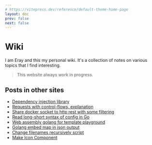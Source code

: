 ```yaml
---
# https://vitepress.dev/reference/default-theme-home-page
layout: doc
prev: false
next: false
---
```


# Wiki

I am Eray and this my personal wiki.
It's a collection of notes on various topics that I find interesting.

> This website always work in progress.

## Posts in other sites

- [Dependency injection library](https://medium.com/@rytsh/go-dependency-injection-with-call-16336b623328)
- [Requests with control-flows, explanation](https://dev.to/rytsh/chore-control-flow-requests-5b0c)
- [Share docker socket to http rest with some filtering](https://dev.to/rytsh/share-docker-socket-to-http-rest-with-some-filtering-38m5)
- [Read long-short syntax of config in Go](https://dev.to/rytsh/read-long-short-syntax-of-config-in-go-5gdp)
- [Web assembly golang for template playground](https://dev.to/rytsh/go-template-playground-3gmm)
- [Golang embed map in json output](https://dev.to/rytsh/embed-map-in-json-output-5dnj)
- [Change filenames recursively script](https://dev.to/rytsh/change-filenames-4d9f)
- [Make Icon Component](https://dev.to/rytsh/make-icon-component-14nk)
